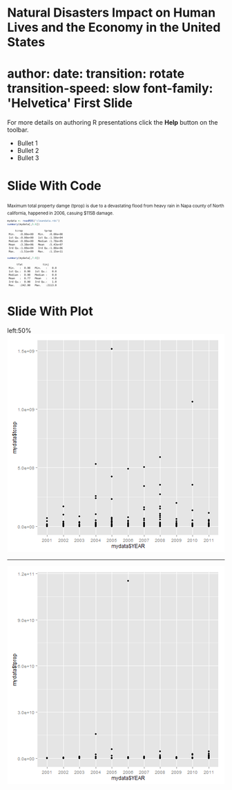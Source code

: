 Natural Disasters Impact on Human Lives and the Economy in the United States
========================================================
author: 
date: 
transition: rotate
transition-speed: slow
font-family: 'Helvetica'
First Slide
========================================================

For more details on authoring R presentations click the
**Help** button on the toolbar.

- Bullet 1
- Bullet 2
- Bullet 3


Slide With Code
========================================================
<small style="font-size:.7em">
Maximum total property damge (tprop) is due to a devastating flood from heavy rain in Napa county of North california, happened in 2006, casuing $115B damage.
</small>
<small style="font-size:.5em">

```r
mydata <- readRDS("cleandata.rds")
summary(mydata[,5:6])
```

```
     tcrop              tprop         
 Min.   :0.00e+00   Min.   :0.00e+00  
 1st Qu.:0.00e+00   1st Qu.:1.50e+04  
 Median :0.00e+00   Median :1.78e+05  
 Mean   :3.38e+06   Mean   :5.43e+07  
 3rd Qu.:1.00e+04   3rd Qu.:1.88e+06  
 Max.   :1.51e+09   Max.   :1.15e+11  
```

```r
summary(mydata[,7:8])
```

```
      tfat             tinj       
 Min.   :  0.00   Min.   :   0.0  
 1st Qu.:  0.00   1st Qu.:   0.0  
 Median :  0.00   Median :   0.0  
 Mean   :  0.77   Mean   :   4.8  
 3rd Qu.:  0.00   3rd Qu.:   1.0  
 Max.   :242.00   Max.   :2113.0  
```
</small>

Slide With Plot
========================================================
left:50%
![plot of chunk unnamed-chunk-2](presentation-figure/unnamed-chunk-2.png) 
***
![plot of chunk unnamed-chunk-3](presentation-figure/unnamed-chunk-3.png) 
